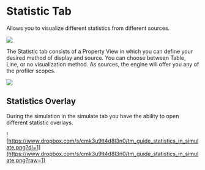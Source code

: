 # Statistic Tab

Allows you to visualize different statistics from different sources. 

![](https://paper-attachments.dropbox.com/s_5086E710AFB88B222C81207791AF7092731DB9D2900AFABEA044A0AC0B80DFFB_1625603204224_image.png)


The Statistic tab consists of a Property View in which you can define your desired method of display and source. You can choose between Table, Line, or no visualization method. As sources, the engine will offer you any of the profiler scopes.

![](https://paper-attachments.dropbox.com/s_5086E710AFB88B222C81207791AF7092731DB9D2900AFABEA044A0AC0B80DFFB_1625604230068_image.png)

## Statistics Overlay

During the simulation in the simulate tab you have the ability to open different statistic overlays.

![https://www.dropbox.com/s/cmk3u9lt4d8l3n0/tm_guide_statistics_in_simulate.png?dl=1](https://www.dropbox.com/s/cmk3u9lt4d8l3n0/tm_guide_statistics_in_simulate.png?raw=1)

